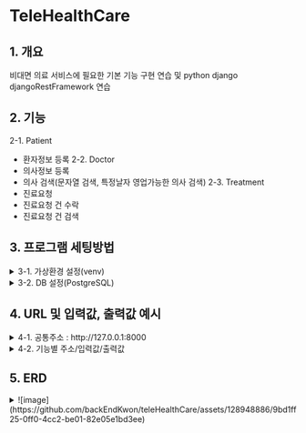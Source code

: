 # TeleHealthCare

## 1. 개요
비대면 의료 서비스에 필요한 기본 기능 구현 연습 및 python django djangoRestFramework 연습

## 2. 기능
2-1. Patient
  - 환자정보 등록
2-2. Doctor
  - 의사정보 등록 
  - 의사 검색(문자열 검색, 특정날자 영업가능한 의사 검색)
2-3. Treatment
  - 진료요청
  - 진료요청 건 수락 
  - 진료요청 건 검색

## 3. 프로그램 세팅방법
<details>
<summary>3-1. 가상환경 설정(venv)</summary>

- 가상환경 생성 : python -m venv venv
- 가상환경 활성화 : source venv/Script/activate 
- 인터프리터 선택 : ctrl+shift+p => python 인터프리터 venv 선택 
- 패키지 설치 : pip install -r requirements.txt 
</details>

<details>
<summary>3-2. DB 설정(PostgreSQL)</summary>

- root 경로에 .env 생성후 본인의 DB_HOST, DB_USER, DB_NAME, DB_PASSWORD, DB_PORT 세팅
</details>

## 4. URL 및 입력값, 출력값 예시
<details>
<summary>4-1. 공통주소 : http://127.0.0.1:8000</summary>
</details>

<details>
<summary>4-2. 기능별 주소/입력값/출력값</summary>
  <details>
  <summary>
  - 컬럼명 설명(타입은 5번(ERD) 참고)
      - *주의사항* : 시간 작성은 오전, 오후로 구분. 점심시간 12시는 오후12시 / 밤 12시는 오전 12시. 요일은 사용하지 않음.
      - name : 환자 또는 의사 이름 : "홍길동"
      - hospital : 병원명 : "ABC병원"
      - department : 진료과 : "성형외과, 외과"
        * "," 쉼표로 진료과 구분 
      - department_selfPay : 비급여 진료과 : "다이어트과, 탈모과"
        * "," 쉼표로 진료과 구분 
      - time_business : 영업요일별 영업시간 : "오전10시~오후7시/오전10시~오후7시/오전10시~오후7시/오전10시~오후7시/오전10시~오후7시/오전11시~오후3시/휴무"
        * "/" 슬래쉬로 구분, 첫번째 인덱스부터 "월"요일을 의미함. 휴무일 경우 "휴무" 입력. 1시간 단위로만 입력, 출력 가능
      - time_lunch : 점심시간 : "오전11시~오후1시"
      - isAccepted : 의사의 진료요청 수락 여부
      - rezDate : 진료요청 일자 : "2023년 11월 13일 오후2시"
      - rezExpirationDate : 진료요청 만료일자 : "2023-11-13 11:47:37"
  </summary>
  </details>

  <details>
  <summary>
  - Patient
    - 환자정보 등록
      - POST요청, 공통주소/patients/
      - 입력값 : Request Body json
      <pre>
      ```
          {
          "name":"홍길동"
          }
      ```
      </pre>
      - 출력값 : 
      <pre>
      ```
          {
          "patientId":"21qw-23df-21a-43g",
          "name":"홍길동"
          }
      ```
      </pre>
  </summary>
  </details>

  <details>
  <summary>  
  - Doctor
    - 의사정보 등록 
      - POST요청, 공통주소/doctors/
      - 입력값 : Request Body json
      <pre>
      ```
          {
          "hospital": "ABC병원",
          "name": "허준",
          "department": "성형외과, 외과",
          "department_selfPay": "다이어트과, 심근경색과",
          "time_business": "오전10시~오후7시/오전10시~오후7시/오전10시~오후7시/오전10시~오후7시/오전10시~오후7시/오전11시~오후3시/휴무",
          "time_lunch": "오전11시~오후1시"
          }
      ```
      </pre>
      - 출력값 : 
      <pre>
      ```
          {"doctorId":"53sdg-fd3-523g-865tg",
            - 나머지 입력값과 동일 - 
          }
      ```
      </pre>
  </summary>
  </details>

  <details>
  <summary>  
  - 의사 검색(문자열 검색, 특정날자 영업가능한 의사 검색)
    - GET요청, 공통주소/search?
    - 입력값 : Query Params / 한가지 혹은 여러개 선택해서 서칭 가능
        (1) key-value(병원명) : keyword, ABC병원
        (2) key-value(진료과) : keyword, 성형외과
        (3) key-value(비급여) : keyword, 심근경색과
        (4) key-value(날짜/시간) : datetime, 2023년 11월 13일 오후3시"
    - 출력값 : 
    <pre>
    ```
        {
         "허준" 
        }
    ```
    </pre>
  </summary>
  </details>

  <details>
  <summary>  
  - Treatment 
    - 진료요청
      - POST요청, 공통주소/treatments/createTreatment
      - 입력값 : Request Body json
      <pre>
      ```
          {
          "patientId": "c17398a5-6c77-451e-bf52-8c247c08386d",
          "doctorId": "2b958b6a-e8b9-4528-be88-7c82a7525345",
          "rezDate": "2023년 11월 15일 오후3시"
          }
      ```
      </pre>
      - 출력값 : 
      <pre>
      ```
          {
          "treatmentId": "3f061250-2826-4186-9ad0-4abae6fb63e3",
          "patientName": "홍길동",
          "doctorName": "허준",
          "rezDate": "2023년 11월 15일 15시00분",
          "rezExpirationDate": "2023-11-15 15:20:00",
          "isAccepted": false
          }
      ```
      </pre>
  </summary>
  </details>

  <details>
  <summary>  
  - 진료요청 건 수락 
    - PUT요청, 공통주소/treatments/{treatmentId}/acceptTreatment
    - 입력값 : Path Param
        {treatmentId} : "3f061250-2826-4186-9ad0-4abae6fb63e3"
    - 출력값 : 
    <pre>
    ```
        {
         "treatmentId": "3f061250-2826-4186-9ad0-4abae6fb63e3",
         "patientName": "홍길동",
         "doctorName": "허준",
         "rezDate": "2023년 11월 15일 15시00분",
         "rezExpirationDate": "2023-11-15 15:20:00",
         "isAccepted": true
        }
    ```
    </pre>
  </summary>
  </details>

  <details>
  <summary>  
  - 진료요청 건 검색
    - GET요청, 공통주소/treatments/search
    - 입력값 : Query Param
    <pre>
    ```
       (1) key-value(doctorId) : doctorId, "2b958b6a-e8b9-4528-be88-7c82a7525345"
    ```
    </pre>
    - 출력값 : 
    <pre>
    ```
        [
         {
           "treatmentId": "3f061250-2826-4186-9ad0-4abae6fb63e3",
            "patientName": "홍길동",
            "doctorName": "허준",
            "rezDate": "2023년 11월 15일 15시00분",
            "rezExpirationDate": "2023-11-15 15:20:00",
            "isAccepted": false
            },{.."isAccepted":false},{.."isAccepted":false},...
           ]
    ```
    </pre>

  </summary>
  </details>
 </details>

## 5. ERD
<details>
<summary>![image](https://github.com/backEndKwon/teleHealthCare/assets/128948886/9bd1ff25-0ff0-4cc2-be01-82e05e1bd3ee)
</summary>
</details>